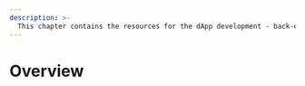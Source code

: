 ```yaml
---
description: >-
  This chapter contains the resources for the dApp development - back-end/front-end APIs, tools, and useful tutorials. Go to "Smart Contract" for the details of contract development.   
---
```


# Overview <a id="overview"></a>

